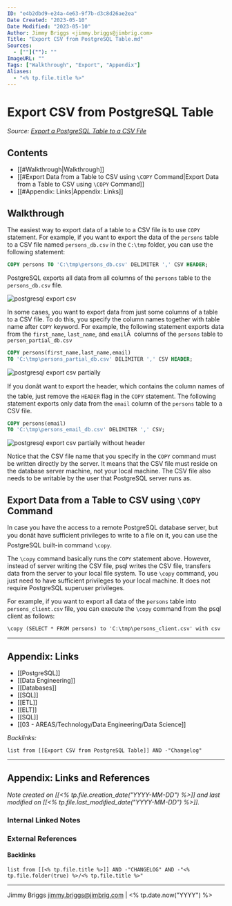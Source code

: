 ```yaml
---
ID: "e4b2dbd9-e24a-4e63-9f7b-d3c8d26ae2ea"
Date Created: "2023-05-10"
Date Modified: "2023-05-10"
Author: Jimmy Briggs <jimmy.briggs@jimbrig.com>
Title: "Export CSV from PostgreSQL Table.md"
Sources: 
  - [""](""): ""
ImageURL: ""
Tags: ["Walkthrough", "Export", "Appendix"]
Aliases:
  - "<% tp.file.title %>"
---
```



# Export CSV from PostgreSQL Table

*Source: [Export a PostgreSQL Table to a CSV File](https://www.postgresqltutorial.com/export-postgresql-table-to-csv-file/)*


## Contents

- [[#Walkthrough|Walkthrough]]
- [[#Export Data from a Table to CSV using `\COPY` Command|Export Data from a Table to CSV using `\COPY` Command]]
- [[#Appendix: Links|Appendix: Links]]


## Walkthrough


The easiest way to export data of a table to a CSV file is to use `COPY` statement. For example, if you want to export the data of the `persons` table to a CSV file named `persons_db.csv` in the `C:\tmp` folder, you can use the following statement:

```SQL
COPY persons TO 'C:\tmp\persons_db.csv' DELIMITER ',' CSV HEADER;
```

PostgreSQL exports all data from all columns of the `persons` table to the `persons_db.csv` file.

![postgresql export csv](https://www.postgresqltutorial.com/wp-content/uploads/2015/05/postgresql-export-csv.jpg)

In some cases, you want to export data from just some columns of a table to a CSV file. To do this, you specify the column names together with table name after `COPY` keyword. For example, the following statement exports data from the `first_name`, `last_name`, and `email`Â  columns of the `persons` table to `person_partial_db.csv`


```SQL
COPY persons(first_name,last_name,email) 
TO 'C:\tmp\persons_partial_db.csv' DELIMITER ',' CSV HEADER;
```

![postgresql export csv partially](https://www.postgresqltutorial.com/wp-content/uploads/2015/05/postgresql-export-csv-partially.jpg)

If you donât want to export the header, which contains the column names of the table, just remove the `HEADER` flag in the `COPY` statement. The following statement exports only data from the `email` column of the `persons` table to a CSV file.

```SQL
COPY persons(email) 
TO 'C:\tmp\persons_email_db.csv' DELIMITER ',' CSV;
```

![postgresql export csv partially without header](https://www.postgresqltutorial.com/wp-content/uploads/2015/05/postgresql-export-csv-partially-without-header.jpg)

Notice that the CSV file name that you specify in the `COPY` command must be written directly by the server. It means that the CSV file must reside on the database server machine, not your local machine. The CSV file also needs to be writable by the user that PostgreSQL server runs as.

## Export Data from a Table to CSV using `\COPY` Command

In case you have the access to a remote PostgreSQL database server, but you donât have sufficient privileges to write to a file on it, you can use the PostgreSQL built-in command `\copy`.

The `\copy` command basically runs the `COPY` statement above. However, instead of server writing the CSV file, psql writes the CSV file, transfers data from the server to your local file system. To use `\copy` command, you just need to have sufficient privileges to your local machine. It does not require PostgreSQL superuser privileges.

For example, if you want to export all data of the `persons` table into `persons_client.csv` file, you can execute the `\copy` command from the psql client as follows:

```shell
\copy (SELECT * FROM persons) to 'C:\tmp\persons_client.csv' with csv
```

***

## Appendix: Links

- [[PostgreSQL]]
- [[Data Engineering]]
- [[Databases]]
- [[SQL]]
- [[ETL]]
- [[ELT]]
- [[SQL]]
- [[03 - AREAS/Technology/Data Engineering/Data Science]]


*Backlinks:*

```dataview
list from [[Export CSV from PostgreSQL Table]] AND -"Changelog"
```

***

## Appendix: Links and References

*Note created on [[<% tp.file.creation_date("YYYY-MM-DD") %>]] and last modified on [[<% tp.file.last_modified_date("YYYY-MM-DD") %>]].*

### Internal Linked Notes

### External References

#### Backlinks

```dataview
list from [[<% tp.file.title %>]] AND -"CHANGELOG" AND -"<% tp.file.folder(true) %>/<% tp.file.title %>"
```


***

Jimmy Briggs <jimmy.briggs@jimbrig.com> | <% tp.date.now("YYYY") %>